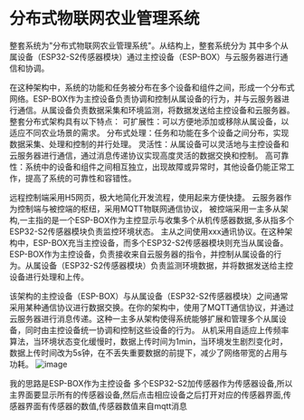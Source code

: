 # 分布式物联网农业管理系统
整套系统为"分布式物联网农业管理系统"。从结构上，整套系统分为
其中多个从属设备（ESP32-S2传感器模块）通过主控设备（ESP-BOX）与云服务器进行通信和协调。

在这种架构中，系统的功能和任务被分布在多个设备和组件之间，形成一个分布式网络。ESP-BOX作为主控设备负责协调和控制从属设备的行为，并与云服务器进行通信。从属设备负责数据采集和环境监测，将数据发送给主控设备和云服务器。
整套分布式架构具有以下特点：
可扩展性：可以方便地添加或移除从属设备，以适应不同农业场景的需求。
分布式处理：任务和功能在多个设备之间分布，实现数据采集、处理和控制的并行处理。
灵活性：从属设备可以灵活地与主控设备和云服务器进行通信，通过消息传递协议实现高度灵活的数据交换和控制。
高可靠性：系统中的设备和组件之间相互独立，出现故障或异常时，其他设备仍能正常工作，提高了系统的可靠性和容错性。



远程控制端采用H5网页，极大地简化开发流程，使用起来方便快捷。
云服务器作为控制端与被控端的枢纽，采用MQTT物联网通信协议，
被控端采用一主多从架构,一主指的是一个ESP-BOX作为主控显示与收集多个从机传感器数据,多从指多个ESP32-S2传感器模块负责监控环境状态。
主从之间使用xxx通讯协议。在这种架构中，ESP-BOX充当主控设备，而多个ESP32-S2传感器模块则充当从属设备。ESP-BOX作为主控设备，负责接收来自云服务器的指令，并控制从属设备的行为。从属设备（ESP32-S2传感器模块）负责监测环境数据，并将数据发送给主控设备进行处理和上传。

该架构的主控设备（ESP-BOX）与从属设备（ESP32-S2传感器模块）之间通常采用某种通信协议进行数据交换。在你的架构中，使用了MQTT通信协议，并通过云服务器进行消息传递。这种一主多从架构使得系统能够扩展和管理多个从属设备，同时由主控设备统一协调和控制这些设备的行为。
从机采用自适应上传频率算法，当环境状态变化缓慢时，数据上传时间为1min，当环境发生剧烈变化时，数据上传时间改为5s钟，在不丢失重要数据的前提下，减少了网络带宽的占用与功耗。
![image](https://github.com/CyberMakes/smart_agriculture-master/assets/97647206/8e0cbf7c-f7a6-440e-b1fa-782d74c84c41)


我的思路是ESP-BOX作为主控设备  多个ESP32-S2加传感器作为传感器设备,所以主界面要显示所有的传感器设备,然后点击相应设备之后打开对应的传感器界面,传感器界面有传感器的数值,传感器数值来自mqtt消息
